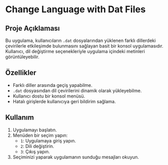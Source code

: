# Change Language with Dat Files

## Proje Açıklaması
Bu uygulama, kullanıcıların `.dat` dosyalarından yüklenen farklı dillerdeki çevirilerle etkileşimde bulunmasını sağlayan basit bir konsol uygulamasıdır. Kullanıcı, dil değiştirme seçenekleriyle uygulama içindeki metinleri görüntüleyebilir.

## Özellikler
- Farklı diller arasında geçiş yapabilme.
- `.dat` dosyasından dil çevirilerini dinamik olarak yükleyebilme.
- Kullanıcı dostu bir konsol menüsü.
- Hatalı girişlerde kullanıcıya geri bildirim sağlama.

## Kullanım
1. Uygulamayı başlatın.
2. Menüden bir seçim yapın:
   - `1`: Uygulamaya giriş yapın.
   - `2`: Dili değiştirin.
   - `3`: Çıkış yapın.
3. Seçiminizi yaparak uygulamanın sunduğu mesajları okuyun.